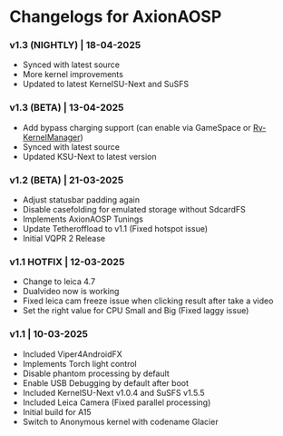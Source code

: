 # Changelogs for AxionAOSP

### v1.3 (NIGHTLY) | 18-04-2025
- Synced with latest source
- More kernel improvements
- Updated to latest KernelSU-Next and SuSFS

### v1.3 (BETA) | 13-04-2025
- Add bypass charging support (can enable via GameSpace or [Rv-KernelManager](https://t.me/ArataXDummy/34602))
- Synced with latest source
- Updated KSU-Next to latest version

### v1.2 (BETA) | 21-03-2025
- Adjust statusbar padding again
- Disable casefolding for emulated storage without SdcardFS
- Implements AxionAOSP Tunings
- Update Tetheroffload to v1.1 (Fixed hotspot issue)
- Initial VQPR 2 Release

### v1.1 HOTFIX | 12-03-2025
- Change to leica 4.7
- Dualvideo now is working
- Fixed leica cam freeze issue when clicking result after take a video
- Set the right value for CPU Small and Big (Fixed laggy issue)

### v1.1 | 10-03-2025
- Included Viper4AndroidFX
- Implements Torch light control
- Disable phantom processing by default
- Enable USB Debugging by default after boot
- Included KernelSU-Next v1.0.4 and SuSFS v1.5.5
- Included Leica Camera (Fixed parallel processing)
- Initial build for A15
- Switch to Anonymous kernel with codename Glacier
